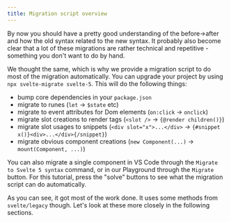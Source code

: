 ```yaml
---
title: Migration script overview
---
```


By now you should have a pretty good understanding of the before->after and how the old syntax related to the new syntax. It probably also become clear that a lot of these migrations are rather technical and repetitive - something you don't want to do by hand.

We thought the same, which is why we provide a migration script to do most of the migration automatically. You can upgrade your project by using `npx svelte-migrate svelte-5`. This will do the following things:

- bump core dependencies in your `package.json`
- migrate to runes (`let` -> `$state` etc)
- migrate to event attributes for Dom elements (`on:click` -> `onclick`)
- migrate slot creations to render tags (`<slot />` -> `{@render children()}`)
- migrate slot usages to snippets (`<div slot="x">...</div>` -> `{#snippet x()}<div>...</div>{/snippet}`)
- migrate obvious component creations (`new Component(...)` -> `mount(Component, ...)`)

You can also migrate a single component in VS Code through the `Migrate to Svelte 5 syntax` command, or in our Playground through the `Migrate` button. For this tutorial, press the "solve" buttons to see what the migration script can do automatically.

As you can see, it got most of the work done. It uses some methods from `svelte/legacy` though. Let's look at these more closely in the following sections.
